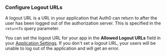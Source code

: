 ### Configure Logout URLs

A logout URL is a URL in your application that Auth0 can return to after the user has been logged out of the authorization server. This is specified in the `returnTo` query parameter.

You can set the logout URL for your app in the **Allowed Logout URLs** field in your [Application Settings](${manage_url}/#/applications/${account.clientId}/settings). If you don't set a logout URL, your users will be unable to log out of the application and will get an error.

